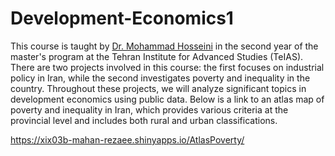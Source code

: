 # Development-Economics1
This course is taught by [Dr. Mohammad Hosseini](https://m-hoseini.github.io/) in the second year of the master's program at the Tehran Institute for Advanced Studies (TeIAS). There are two projects involved in this course: the first focuses on industrial policy in Iran, while the second investigates poverty and inequality in the country. Throughout these projects, we will analyze significant topics in development economics using public data. Below is a link to an atlas map of poverty and inequality in Iran, which provides various criteria at the provincial level and includes both rural and urban classifications.

 https://xix03b-mahan-rezaee.shinyapps.io/AtlasPoverty/
